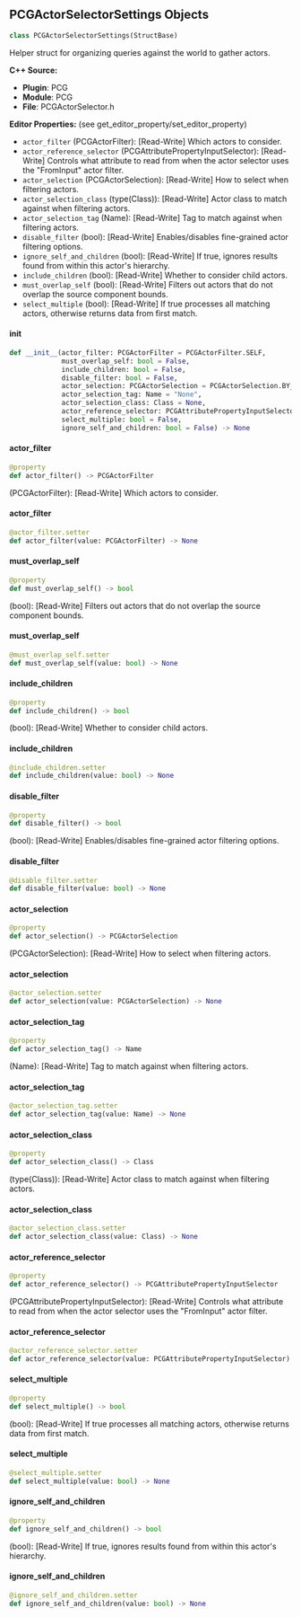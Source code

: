 ## PCGActorSelectorSettings Objects

```python
class PCGActorSelectorSettings(StructBase)
```

Helper struct for organizing queries against the world to gather actors.

**C++ Source:**

- **Plugin**: PCG
- **Module**: PCG
- **File**: PCGActorSelector.h

**Editor Properties:** (see get_editor_property/set_editor_property)

- ``actor_filter`` (PCGActorFilter):  [Read-Write] Which actors to consider.
- ``actor_reference_selector`` (PCGAttributePropertyInputSelector):  [Read-Write] Controls what attribute to read from when the actor selector uses the "FromInput" actor filter.
- ``actor_selection`` (PCGActorSelection):  [Read-Write] How to select when filtering actors.
- ``actor_selection_class`` (type(Class)):  [Read-Write] Actor class to match against when filtering actors.
- ``actor_selection_tag`` (Name):  [Read-Write] Tag to match against when filtering actors.
- ``disable_filter`` (bool):  [Read-Write] Enables/disables fine-grained actor filtering options.
- ``ignore_self_and_children`` (bool):  [Read-Write] If true, ignores results found from within this actor's hierarchy.
- ``include_children`` (bool):  [Read-Write] Whether to consider child actors.
- ``must_overlap_self`` (bool):  [Read-Write] Filters out actors that do not overlap the source component bounds.
- ``select_multiple`` (bool):  [Read-Write] If true processes all matching actors, otherwise returns data from first match.

<a id="unreal.PCGActorSelectorSettings.__init__"></a>

#### __init__

```python
def __init__(actor_filter: PCGActorFilter = PCGActorFilter.SELF,
             must_overlap_self: bool = False,
             include_children: bool = False,
             disable_filter: bool = False,
             actor_selection: PCGActorSelection = PCGActorSelection.BY_TAG,
             actor_selection_tag: Name = "None",
             actor_selection_class: Class = None,
             actor_reference_selector: PCGAttributePropertyInputSelector = [],
             select_multiple: bool = False,
             ignore_self_and_children: bool = False) -> None
```

<a id="unreal.PCGActorSelectorSettings.actor_filter"></a>

#### actor_filter

```python
@property
def actor_filter() -> PCGActorFilter
```

(PCGActorFilter):  [Read-Write] Which actors to consider.

<a id="unreal.PCGActorSelectorSettings.actor_filter"></a>

#### actor_filter

```python
@actor_filter.setter
def actor_filter(value: PCGActorFilter) -> None
```

<a id="unreal.PCGActorSelectorSettings.must_overlap_self"></a>

#### must_overlap_self

```python
@property
def must_overlap_self() -> bool
```

(bool):  [Read-Write] Filters out actors that do not overlap the source component bounds.

<a id="unreal.PCGActorSelectorSettings.must_overlap_self"></a>

#### must_overlap_self

```python
@must_overlap_self.setter
def must_overlap_self(value: bool) -> None
```

<a id="unreal.PCGActorSelectorSettings.include_children"></a>

#### include_children

```python
@property
def include_children() -> bool
```

(bool):  [Read-Write] Whether to consider child actors.

<a id="unreal.PCGActorSelectorSettings.include_children"></a>

#### include_children

```python
@include_children.setter
def include_children(value: bool) -> None
```

<a id="unreal.PCGActorSelectorSettings.disable_filter"></a>

#### disable_filter

```python
@property
def disable_filter() -> bool
```

(bool):  [Read-Write] Enables/disables fine-grained actor filtering options.

<a id="unreal.PCGActorSelectorSettings.disable_filter"></a>

#### disable_filter

```python
@disable_filter.setter
def disable_filter(value: bool) -> None
```

<a id="unreal.PCGActorSelectorSettings.actor_selection"></a>

#### actor_selection

```python
@property
def actor_selection() -> PCGActorSelection
```

(PCGActorSelection):  [Read-Write] How to select when filtering actors.

<a id="unreal.PCGActorSelectorSettings.actor_selection"></a>

#### actor_selection

```python
@actor_selection.setter
def actor_selection(value: PCGActorSelection) -> None
```

<a id="unreal.PCGActorSelectorSettings.actor_selection_tag"></a>

#### actor_selection_tag

```python
@property
def actor_selection_tag() -> Name
```

(Name):  [Read-Write] Tag to match against when filtering actors.

<a id="unreal.PCGActorSelectorSettings.actor_selection_tag"></a>

#### actor_selection_tag

```python
@actor_selection_tag.setter
def actor_selection_tag(value: Name) -> None
```

<a id="unreal.PCGActorSelectorSettings.actor_selection_class"></a>

#### actor_selection_class

```python
@property
def actor_selection_class() -> Class
```

(type(Class)):  [Read-Write] Actor class to match against when filtering actors.

<a id="unreal.PCGActorSelectorSettings.actor_selection_class"></a>

#### actor_selection_class

```python
@actor_selection_class.setter
def actor_selection_class(value: Class) -> None
```

<a id="unreal.PCGActorSelectorSettings.actor_reference_selector"></a>

#### actor_reference_selector

```python
@property
def actor_reference_selector() -> PCGAttributePropertyInputSelector
```

(PCGAttributePropertyInputSelector):  [Read-Write] Controls what attribute to read from when the actor selector uses the "FromInput" actor filter.

<a id="unreal.PCGActorSelectorSettings.actor_reference_selector"></a>

#### actor_reference_selector

```python
@actor_reference_selector.setter
def actor_reference_selector(value: PCGAttributePropertyInputSelector) -> None
```

<a id="unreal.PCGActorSelectorSettings.select_multiple"></a>

#### select_multiple

```python
@property
def select_multiple() -> bool
```

(bool):  [Read-Write] If true processes all matching actors, otherwise returns data from first match.

<a id="unreal.PCGActorSelectorSettings.select_multiple"></a>

#### select_multiple

```python
@select_multiple.setter
def select_multiple(value: bool) -> None
```

<a id="unreal.PCGActorSelectorSettings.ignore_self_and_children"></a>

#### ignore_self_and_children

```python
@property
def ignore_self_and_children() -> bool
```

(bool):  [Read-Write] If true, ignores results found from within this actor's hierarchy.

<a id="unreal.PCGActorSelectorSettings.ignore_self_and_children"></a>

#### ignore_self_and_children

```python
@ignore_self_and_children.setter
def ignore_self_and_children(value: bool) -> None
```

<a id="unreal.PCGComponentSelectorSettings"></a>